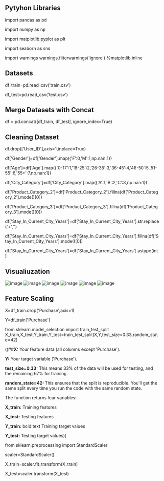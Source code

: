 ## Pytyhon Libraries 
import pandas as pd

import numpy as np

import matplotlib.pyplot as plt

import seaborn as sns

import warnings
warnings.filterwarnings('ignore')
%matplotlib inline

## Datasets
df_train=pd.read_csv('train.csv')

df_test=pd.read_csv('test.csv')

## Merge Datasets with Concat
df = pd.concat([df_train, df_test], ignore_index=True)

## Cleaning Dataset
df.drop(['User_ID'],axis=1,inplace=True)

df['Gender']=df['Gender'].map({'F':0,'M':1,np.nan:1})

df['Age']=df['Age'].map({'0-17':1,'18-25':2,'26-35':3,'36-45':4,'46-50':5,'51-55':6,'55+':7,np.nan:1})

df['City_Category']=df['City_Category'].map({'A':1,'B':2,'C':3,np.nan:1})

df['Product_Category_2']=df['Product_Category_2'].fillna(df['Product_Category_2'].mode()[0])

df['Product_Category_3']=df['Product_Category_3'].fillna(df['Product_Category_3'].mode()[0])

df['Stay_In_Current_City_Years']=df['Stay_In_Current_City_Years'].str.replace('+','')

df['Stay_In_Current_City_Years']=df['Stay_In_Current_City_Years'].fillna(df['Stay_In_Current_City_Years'].mode()[0])

df['Stay_In_Current_City_Years']=df['Stay_In_Current_City_Years'].astype(int)

## Visualiuzation
![image](https://github.com/user-attachments/assets/9b259589-8272-4f55-b287-8aa67d167886)
![image](https://github.com/user-attachments/assets/b8ffe59b-e6e0-4536-b74f-e086b140ab68)
![image](https://github.com/user-attachments/assets/7c4e496c-115b-42d0-8521-a4e29e1fd2b2)
![image](https://github.com/user-attachments/assets/ee8df478-019b-486b-ac9a-0d9e60e334d7)
![image](https://github.com/user-attachments/assets/7809218f-ec21-4bde-80cb-029f7db1c4c7)
![image](https://github.com/user-attachments/assets/1f261805-d83d-444a-85d4-5d691542d23e)

## Feature Scaling

X=df_train.drop('Purchase',axis=1)

Y=df_train['Purchase']


from sklearn.model_selection import train_test_split
X_train,X_test,Y_train,Y_test=train_test_split(X,Y,test_size=0.33,random_state=42)


((##**X:** Your feature data (all columns except 'Purchase').

**Y:** Your target variable ('Purchase').

**test_size=0.33:** This means 33% of the data will be used for testing, and the remaining 67% for training.

**random_state=42:** This ensures that the split is reproducible. You'll get the same split every time you run the code with the same random state.

The function returns four variables:

**X_train:** Training features

**X_test:** Testing features

**Y_train:** bold text Training target values

**Y_test:** Testing target values))


from sklearn.preprocessing import StandardScaler

scaler=StandardScaler()

X_train=scaler.fit_transform(X_train)

X_test=scaler.transform(X_test)







